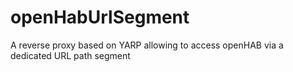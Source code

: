 # openHabUrlSegment
A reverse proxy based on YARP allowing to access openHAB via a dedicated URL path segment
